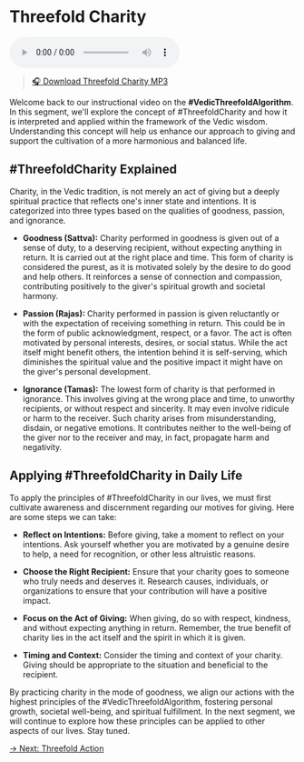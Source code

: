 # Threefold Charity

<audio src="https://indra.team/audio/indra/threefold-charity.mp3" controls></audio>

> [🎧 Download Threefold Charity MP3](https://indra.team/audio/indra/threefold-charity.mp3)

Welcome back to our instructional video on the **#VedicThreefoldAlgorithm**. In this segment, we'll explore the concept of #ThreefoldCharity and how it is interpreted and applied within the framework of the Vedic wisdom. Understanding this concept will help us enhance our approach to giving and support the cultivation of a more harmonious and balanced life.

## #ThreefoldCharity Explained

Charity, in the Vedic tradition, is not merely an act of giving but a deeply spiritual practice that reflects one's inner state and intentions. It is categorized into three types based on the qualities of goodness, passion, and ignorance.

- **Goodness (Sattva):** Charity performed in goodness is given out of a sense of duty, to a deserving recipient, without expecting anything in return. It is carried out at the right place and time. This form of charity is considered the purest, as it is motivated solely by the desire to do good and help others. It reinforces a sense of connection and compassion, contributing positively to the giver's spiritual growth and societal harmony.

- **Passion (Rajas):** Charity performed in passion is given reluctantly or with the expectation of receiving something in return. This could be in the form of public acknowledgment, respect, or a favor. The act is often motivated by personal interests, desires, or social status. While the act itself might benefit others, the intention behind it is self-serving, which diminishes the spiritual value and the positive impact it might have on the giver's personal development.

- **Ignorance (Tamas):** The lowest form of charity is that performed in ignorance. This involves giving at the wrong place and time, to unworthy recipients, or without respect and sincerity. It may even involve ridicule or harm to the receiver. Such charity arises from misunderstanding, disdain, or negative emotions. It contributes neither to the well-being of the giver nor to the receiver and may, in fact, propagate harm and negativity.

## Applying #ThreefoldCharity in Daily Life

To apply the principles of #ThreefoldCharity in our lives, we must first cultivate awareness and discernment regarding our motives for giving. Here are some steps we can take:

- **Reflect on Intentions:** Before giving, take a moment to reflect on your intentions. Ask yourself whether you are motivated by a genuine desire to help, a need for recognition, or other less altruistic reasons.

- **Choose the Right Recipient:** Ensure that your charity goes to someone who truly needs and deserves it. Research causes, individuals, or organizations to ensure that your contribution will have a positive impact.

- **Focus on the Act of Giving:** When giving, do so with respect, kindness, and without expecting anything in return. Remember, the true benefit of charity lies in the act itself and the spirit in which it is given.

- **Timing and Context:** Consider the timing and context of your charity. Giving should be appropriate to the situation and beneficial to the recipient.

By practicing charity in the mode of goodness, we align our actions with the highest principles of the #VedicThreefoldAlgorithm, fostering personal growth, societal well-being, and spiritual fulfillment. In the next segment, we will continue to explore how these principles can be applied to other aspects of our lives. Stay tuned.

[→ Next: Threefold Action](threefold-action.md)
